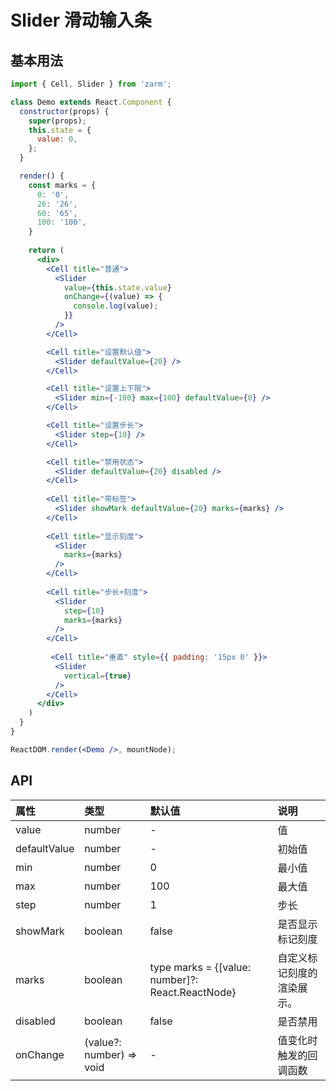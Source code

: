 # Slider 滑动输入条



## 基本用法
```jsx
import { Cell, Slider } from 'zarm';

class Demo extends React.Component {
  constructor(props) {
    super(props);
    this.state = {
      value: 0,
    };
  }

  render() {
    const marks = {
      0: '0',
      26: '26',
      60: '65',
      100: '100',
    }
  
    return (
      <div>
        <Cell title="普通">
          <Slider
            value={this.state.value}
            onChange={(value) => {
              console.log(value);
            }}
          />
        </Cell>

        <Cell title="设置默认值">
          <Slider defaultValue={20} />
        </Cell>

        <Cell title="设置上下限">
          <Slider min={-100} max={100} defaultValue={0} />
        </Cell>

        <Cell title="设置步长">
          <Slider step={10} />
        </Cell>

        <Cell title="禁用状态">
          <Slider defaultValue={20} disabled />
        </Cell>
        
        <Cell title="带标签">
          <Slider showMark defaultValue={20} marks={marks} />
        </Cell>
        
        <Cell title="显示刻度">
          <Slider 
            marks={marks} 
          />
        </Cell>
        
        <Cell title="步长+刻度">
          <Slider 
            step={10}
            marks={marks} 
          />
        </Cell>
         
         <Cell title="垂直" style={{ padding: '15px 0' }}>
          <Slider 
            vertical={true} 
          />
        </Cell>
      </div>
    )
  }
}

ReactDOM.render(<Demo />, mountNode);
```



## API

| 属性 | 类型 | 默认值 | 说明 |
| :--- | :--- | :--- | :--- |
| value | number | - | 值 |
| defaultValue | number | - | 初始值 |
| min | number | 0 | 最小值 |
| max | number | 100 | 最大值 |
| step | number | 1 | 步长 |
| showMark | boolean | false | 是否显示标记刻度 |
| marks | boolean | type marks = {[value: number]?: React.ReactNode} | 自定义标记刻度的渲染展示。|
| disabled | boolean | false | 是否禁用 |
| onChange | (value?: number) => void | - | 值变化时触发的回调函数 |

